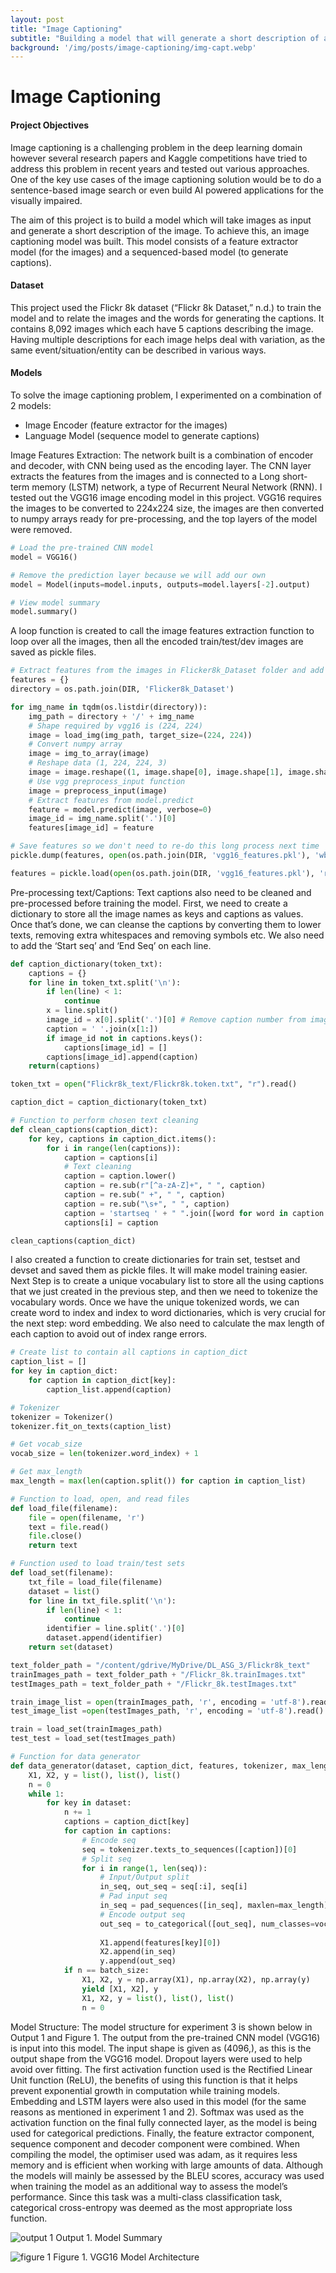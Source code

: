 ```yaml
---
layout: post
title: "Image Captioning"
subtitle: "Building a model that will generate a short description of an image"
background: '/img/posts/image-captioning/img-capt.webp'
---
```


# Image Captioning

#### Project Objectives
Image captioning is a challenging problem in the deep learning domain however several research papers and Kaggle competitions have tried to address this problem in recent years and tested out various approaches. One of the key use cases of the image captioning solution would be to do a sentence-based image search or even build AI powered applications for the visually impaired.

The aim of this project is to build a model which will take images as input and generate a short description of the image. To achieve this, an image captioning model was built. This model consists of a feature extractor model (for the images) and a sequenced-based model (to generate captions).

#### Dataset
This project used the Flickr 8k dataset (“Flickr 8k Dataset,” n.d.) to train the model and to relate the images and the words for generating the captions. It contains 8,092 images which each have 5 captions describing the image.
Having multiple descriptions for each image helps deal with variation, as the same event/situation/entity can be described in various ways.

#### Models
To solve the image captioning problem, I experimented on a combination of 2 models:
* Image Encoder (feature extractor for the images)
* Language Model (sequence model to generate captions)

Image Features Extraction:
The network built is a combination of encoder and decoder, with CNN being used as the encoding layer. The CNN layer extracts the features from the images and is connected to a Long short-term memory (LSTM) network, a type of Recurrent Neural Network (RNN). I tested out the VGG16 image encoding model in this project.
VGG16 requires the images to be converted to 224x224 size, the images are then converted to numpy arrays ready for pre-processing, and the top layers of the model were removed.
```python
# Load the pre-trained CNN model
model = VGG16()

# Remove the prediction layer because we will add our own
model = Model(inputs=model.inputs, outputs=model.layers[-2].output)

# View model summary
model.summary()
```

A loop function is created to call the image features extraction function to loop over all the images, then all the encoded train/test/dev images are saved as pickle files.

```python
# Extract features from the images in Flicker8k_Dataset folder and add to dictionary
features = {}
directory = os.path.join(DIR, 'Flicker8k_Dataset')

for img_name in tqdm(os.listdir(directory)):
    img_path = directory + '/' + img_name
    # Shape required by vgg16 is (224, 224)
    image = load_img(img_path, target_size=(224, 224))
    # Convert numpy array
    image = img_to_array(image)
    # Reshape data (1, 224, 224, 3)
    image = image.reshape((1, image.shape[0], image.shape[1], image.shape[2]))
    # Use vgg preprocess_input function
    image = preprocess_input(image)
    # Extract features from model.predict
    feature = model.predict(image, verbose=0)
    image_id = img_name.split('.')[0]
    features[image_id] = feature

# Save features so we don't need to re-do this long process next time
pickle.dump(features, open(os.path.join(DIR, 'vgg16_features.pkl'), 'wb'))

features = pickle.load(open(os.path.join(DIR, 'vgg16_features.pkl'), 'rb'))
```

Pre-processing text/Captions:
Text captions also need to be cleaned and pre-processed before training the model. First, we need to create a dictionary to store all the image names as keys and captions as values. Once that’s done, we can cleanse the captions by converting them to lower texts, removing extra whitespaces and removing symbols etc. We also need to add the ‘Start seq’ and ‘End Seq’ on each line.

```python
def caption_dictionary(token_txt):
    captions = {}
    for line in token_txt.split('\n'):
        if len(line) < 1:
            continue
        x = line.split()
        image_id = x[0].split('.')[0] # Remove caption number from image_id
        caption = ' '.join(x[1:])
        if image_id not in captions.keys():
            captions[image_id] = []
        captions[image_id].append(caption)
    return(captions)

token_txt = open("Flickr8k_text/Flickr8k.token.txt", "r").read()

caption_dict = caption_dictionary(token_txt)
```

```python
# Function to perform chosen text cleaning
def clean_captions(caption_dict):
    for key, captions in caption_dict.items():
        for i in range(len(captions)):
            caption = captions[i]
            # Text cleaning
            caption = caption.lower()
            caption = re.sub(r"[^a-zA-Z]+", " ", caption)
            caption = re.sub(" +", " ", caption)
            caption = re.sub("\s+", " ", caption)
            caption = 'startseq ' + " ".join([word for word in caption.split() if len(word)>1]) + ' endseq'
            captions[i] = caption

clean_captions(caption_dict)
```
I also created a function to create dictionaries for train set, testset and devset and saved them as pickle files. It will make model training easier. Next Step is to create a unique vocabulary list to store all the using captions that we just created in the previous step, and then we need to tokenize the vocabulary words. Once we have the unique tokenized words, we can create word to index and index to word dictionaries, which is very crucial for the next step: word embedding. We also need to calculate the max length of each caption to avoid out of index range errors.

```python
# Create list to contain all captions in caption_dict
caption_list = []
for key in caption_dict:
    for caption in caption_dict[key]:
        caption_list.append(caption)

# Tokenizer
tokenizer = Tokenizer()
tokenizer.fit_on_texts(caption_list)

# Get vocab_size
vocab_size = len(tokenizer.word_index) + 1

# Get max_length
max_length = max(len(caption.split()) for caption in caption_list)
```

```python
# Function to load, open, and read files
def load_file(filename):
	file = open(filename, 'r')
	text = file.read()
	file.close()
	return text

# Function used to load train/test sets 
def load_set(filename):
	txt_file = load_file(filename)
	dataset = list()
	for line in txt_file.split('\n'):
		if len(line) < 1:
			continue
		identifier = line.split('.')[0]
		dataset.append(identifier)
	return set(dataset)
```

```python
text_folder_path = "/content/gdrive/MyDrive/DL_ASG_3/Flickr8k_text"
trainImages_path = text_folder_path + "/Flickr_8k.trainImages.txt"
testImages_path = text_folder_path + "/Flickr_8k.testImages.txt"

train_image_list = open(trainImages_path, 'r', encoding = 'utf-8').read().split("\n")
test_image_list =open(testImages_path, 'r', encoding = 'utf-8').read().split("\n")

train = load_set(trainImages_path)
test_test = load_set(testImages_path)
```

```python
# Function for data generator
def data_generator(dataset, caption_dict, features, tokenizer, max_length, vocab_size, batch_size):
    X1, X2, y = list(), list(), list()
    n = 0
    while 1:
        for key in dataset:
            n += 1
            captions = caption_dict[key]
            for caption in captions:
                # Encode seq
                seq = tokenizer.texts_to_sequences([caption])[0]
                # Split seq
                for i in range(1, len(seq)):
                    # Input/Output split
                    in_seq, out_seq = seq[:i], seq[i]
                    # Pad input seq
                    in_seq = pad_sequences([in_seq], maxlen=max_length)[0]
                    # Encode output seq
                    out_seq = to_categorical([out_seq], num_classes=vocab_size)[0]
                    
                    X1.append(features[key][0])
                    X2.append(in_seq)
                    y.append(out_seq)
            if n == batch_size:
                X1, X2, y = np.array(X1), np.array(X2), np.array(y)
                yield [X1, X2], y
                X1, X2, y = list(), list(), list()
                n = 0
```

Model Structure:
The model structure for experiment 3 is shown below in Output 1 and Figure 1. The output from the pre-trained CNN model (VGG16) is input into this model. The input shape is given as (4096,), as this is the output shape from the VGG16 model. Dropout layers were used to help avoid over fitting. The first activation function used is the Rectified Linear Unit function (ReLU), the benefits of using this function is that it helps prevent exponential growth in computation while training models. Embedding and LSTM layers were also used in this model (for the same reasons as mentioned in experiment 1 and 2). Softmax was used as the activation function on the final fully connected layer, as the model is being used for categorical predictions. Finally, the feature extractor component, sequence component and decoder component were combined.
When compiling the model, the optimiser used was adam, as it requires less memory and is efficient when working with large amounts of data. Although the models will mainly be assessed by the BLEU scores, accuracy was used when training the model as an additional way to assess the model’s performance. Since this task was a multi-class classification task, categorical cross-entropy was deemed as the most appropriate loss function.

![output 1](/img/posts/image-captioning/output1.png)
<span class="caption text-muted">Output 1. Model Summary</span>

![figure 1](/img/posts/image-captioning/vgg15_model.png)
<span class="caption text-muted">Figure 1. VGG16 Model Architecture</span>